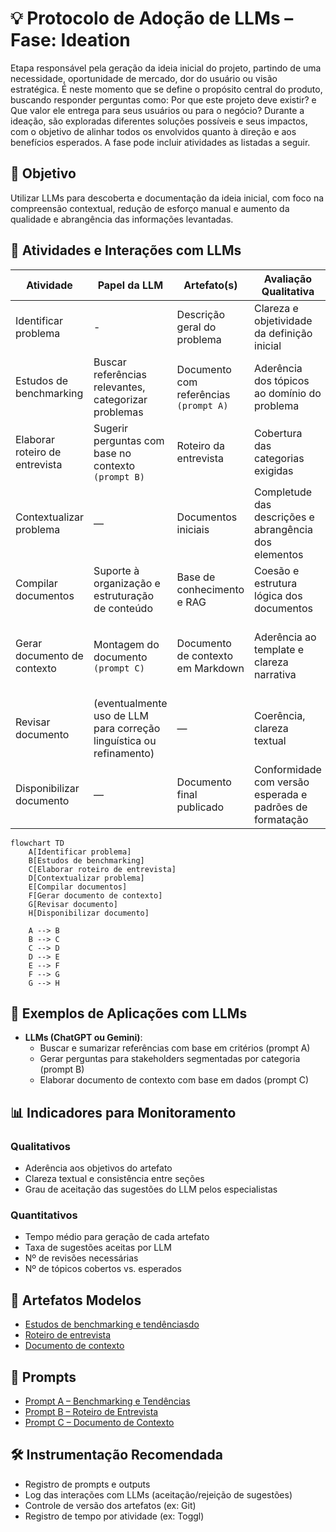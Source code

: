 # 💡 Protocolo de Adoção de LLMs – Fase: Ideation
Etapa responsável pela geração da ideia inicial do projeto, partindo de uma necessidade, oportunidade de mercado, dor do usuário ou visão estratégica. É neste momento que se define o propósito central do produto, buscando responder perguntas como: Por que este projeto deve existir? e Que valor ele entrega para seus usuários ou para o negócio? Durante a ideação, são exploradas diferentes soluções possíveis e seus impactos, com o objetivo de alinhar todos os envolvidos quanto à direção e aos benefícios esperados. A fase pode incluir atividades as listadas a seguir.

## 🎯 Objetivo
Utilizar LLMs para descoberta e documentação da ideia inicial, com foco na compreensão contextual, redução de esforço manual e aumento da qualidade e abrangência das informações levantadas.


## 📘 Atividades e Interações com LLMs

| Atividade                          | Papel da LLM                                                        | Artefato(s)                            | Avaliação Qualitativa                                                  | Avaliação Quantitativa                        |
|------------------------------------|---------------------------------------------------------------------|----------------------------------------|------------------------------------------------------------------------|------------------------------------------------|
| Identificar problema               | -                                                                   | Descrição geral do problema            | Clareza e objetividade da definição inicial                           | Tempo médio de finalização                   |
| Estudos de benchmarking            | Buscar referências relevantes, categorizar problemas                | Documento com referências `(prompt A)` | Aderência dos tópicos ao domínio do problema                         | Nº de referências válidas; tempo de extração |
| Elaborar roteiro de entrevista     | Sugerir perguntas com base no contexto `(prompt B)`                 | Roteiro da entrevista                  | Cobertura das categorias exigidas                                      | Nº de perguntas úteis aprovadas              |
| Contextualizar problema            | —                                                                   | Documentos iniciais                    | Completude das descrições e abrangência dos elementos                 | Tempo médio de consolidação                  |
| Compilar documentos                | Suporte à organização e estruturação de conteúdo                    | Base de conhecimento e RAG             | Coesão e estrutura lógica dos documentos                               | Tempo de compilação                          |
| Gerar documento de contexto        | Montagem do documento `(prompt C)`                                  | Documento de contexto em Markdown      | Aderência ao template e clareza narrativa                              | Nº de edições pós-geração; tempo de geração  |
| Revisar documento                  | (eventualmente uso de LLM para correção linguística ou refinamento) | —                                      | Coerência, clareza textual                                             | Tempo de revisão                             |
| Disponibilizar documento           | —                                                                   | Documento final publicado              | Conformidade com versão esperada e padrões de formatação              | Tempo até entrega                            |

```mermaid
flowchart TD
    A[Identificar problema]
    B[Estudos de benchmarking]
    C[Elaborar roteiro de entrevista]
    D[Contextualizar problema]
    E[Compilar documentos]
    F[Gerar documento de contexto]
    G[Revisar documento]
    H[Disponibilizar documento]

    A --> B
    B --> C
    C --> D
    D --> E
    E --> F
    F --> G
    G --> H
```    

## 🧠 Exemplos de Aplicações com LLMs

- **LLMs (ChatGPT ou Gemini)**:
  - Buscar e sumarizar referências com base em critérios (prompt A)
  - Gerar perguntas para stakeholders segmentadas por categoria (prompt B)
  - Elaborar documento de contexto com base em dados (prompt C)

## 📊 Indicadores para Monitoramento

### Qualitativos
- Aderência aos objetivos do artefato
- Clareza textual e consistência entre seções
- Grau de aceitação das sugestões do LLM pelos especialistas

### Quantitativos
- Tempo médio para geração de cada artefato
- Taxa de sugestões aceitas por LLM
- Nº de revisões necessárias
- Nº de tópicos cobertos vs. esperados


## 📂 Artefatos Modelos

- [Estudos de benchmarking e tendênciasdo](./artifact/ideation-reseach.md)
- [Roteiro de entrevista](./artifact/ideation-questions.md)
- [Documento de contexto](./artifact/ideation-context.md)


## 🔗 Prompts

- [Prompt A – Benchmarking e Tendências](./prompts.md)
- [Prompt B – Roteiro de Entrevista](./prompts.md)
- [Prompt C – Documento de Contexto](./prompts.md)


## 🛠️ Instrumentação Recomendada

- Registro de prompts e outputs
- Log das interações com LLMs (aceitação/rejeição de sugestões)
- Controle de versão dos artefatos (ex: Git)
- Registro de tempo por atividade (ex: Toggl)

